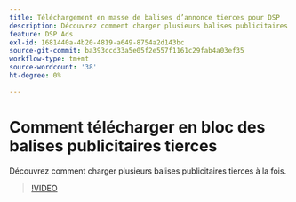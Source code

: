 ```yaml
---
title: Téléchargement en masse de balises d’annonce tierces pour DSP
description: Découvrez comment charger plusieurs balises publicitaires tierces à la fois.
feature: DSP Ads
exl-id: 1681440a-4b20-4819-a649-8754a2d143bc
source-git-commit: ba393ccd33a5e05f2e557f1161c29fab4a03ef35
workflow-type: tm+mt
source-wordcount: '38'
ht-degree: 0%

---
```


# Comment télécharger en bloc des balises publicitaires tierces

Découvrez comment charger plusieurs balises publicitaires tierces à la fois.

>[!VIDEO](https://video.tv.adobe.com/v/342173?captions=fre_fr)
